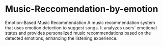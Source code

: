 # Music-Reccomendation-by-emotion
Emotion-Based Music Recommendation A music recommendation system that uses emotion detection to suggest songs. It analyzes users' emotional states and provides personalized music recommendations based on the detected emotions, enhancing the listening experience.
